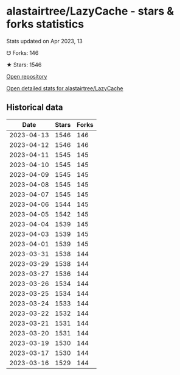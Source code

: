 # alastairtree/LazyCache - stars & forks statistics

Stats updated on Apr 2023, 13

☋ Forks: 146

★ Stars: 1546

[Open repository](https://github.com/alastairtree/LazyCache)

[Open detailed stats for alastairtree/LazyCache](https://reviewgithub.com/rep/alastairtree/LazyCache)

## Historical data
| Date | Stars | Forks |
|------|-------|-------|
| 2023-04-13 | 1546 | 146 | 
| 2023-04-12 | 1546 | 146 | 
| 2023-04-11 | 1545 | 145 | 
| 2023-04-10 | 1545 | 145 | 
| 2023-04-09 | 1545 | 145 | 
| 2023-04-08 | 1545 | 145 | 
| 2023-04-07 | 1545 | 145 | 
| 2023-04-06 | 1544 | 145 | 
| 2023-04-05 | 1542 | 145 | 
| 2023-04-04 | 1539 | 145 | 
| 2023-04-03 | 1539 | 145 | 
| 2023-04-01 | 1539 | 145 | 
| 2023-03-31 | 1538 | 144 | 
| 2023-03-29 | 1538 | 144 | 
| 2023-03-27 | 1536 | 144 | 
| 2023-03-26 | 1534 | 144 | 
| 2023-03-25 | 1534 | 144 | 
| 2023-03-24 | 1533 | 144 | 
| 2023-03-22 | 1532 | 144 | 
| 2023-03-21 | 1531 | 144 | 
| 2023-03-20 | 1531 | 144 | 
| 2023-03-19 | 1530 | 144 | 
| 2023-03-17 | 1530 | 144 | 
| 2023-03-16 | 1529 | 144 | 

